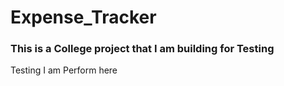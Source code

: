 # Expense_Tracker
<h3>This is a College project that I am building for Testing</h3>
<p>Testing I am Perform here</p>
<ul>

</ul>
